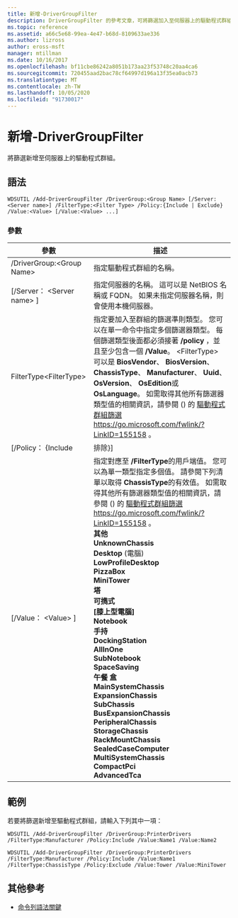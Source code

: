 ```yaml
---
title: 新增-DriverGroupFilter
description: DriverGroupFilter 的參考文章，可將篩選加入至伺服器上的驅動程式群組。
ms.topic: reference
ms.assetid: a66c5e68-99ea-4e47-b68d-8109633ae336
ms.author: lizross
author: eross-msft
manager: mtillman
ms.date: 10/16/2017
ms.openlocfilehash: bf11cbe86242a8051b173aa23f53748c20aa4ca6
ms.sourcegitcommit: 720455aad2bac78cf64997d196a13f35ea0acb73
ms.translationtype: MT
ms.contentlocale: zh-TW
ms.lasthandoff: 10/05/2020
ms.locfileid: "91730017"
---
```

# <a name="add-drivergroupfilter"></a>新增-DriverGroupFilter

將篩選新增至伺服器上的驅動程式群組。

## <a name="syntax"></a>語法

```
WDSUTIL /Add-DriverGroupFilter /DriverGroup:<Group Name> [/Server:<Server name>] /FilterType:<Filter Type> /Policy:{Include | Exclude} /Value:<Value> [/Value:<Value> ...]
```

### <a name="parameters"></a>參數

|         參數          |                                                                                                                                                                                                                                                                                                                                                                                                                                                                            描述                                                                                                                                                                                                                                                                                                                                                                                                                                                                            |
|----------------------------|-------------------------------------------------------------------------------------------------------------------------------------------------------------------------------------------------------------------------------------------------------------------------------------------------------------------------------------------------------------------------------------------------------------------------------------------------------------------------------------------------------------------------------------------------------------------------------------------------------------------------------------------------------------------------------------------------------------------------------------------------------------------------------------------------------------------------------------------------------------------------------------------------------------------------------------------------------------------|
| /DriverGroup:\<Group Name> |                                                                                                                                                                                                                                                                                                                                                                                                                                                              指定驅動程式群組的名稱。                                                                                                                                                                                                                                                                                                                                                                                                                                                              |
|  [/Server： \<Server name> ]  |                                                                                                                                                                                                                                                                                                                                                                                                               指定伺服器的名稱。 這可以是 NetBIOS 名稱或 FQDN。 如果未指定伺服器名稱，則會使用本機伺服器。                                                                                                                                                                                                                                                                                                                                                                                                               |
| FilterType\<FilterType>  |                                                                                                                                                                                                   指定要加入至群組的篩選準則類型。 您可以在單一命令中指定多個篩選器類型。 每個篩選類型後面都必須接著 **/policy** ，並且至少包含一個 **/Value**。 \<FilterType> 可以是 **BiosVendor**、 **BiosVersion**、 **ChassisType**、 **Manufacturer**、 **Uuid**、 **OsVersion**、 **OsEdition**或 **OsLanguage**。 如需取得其他所有篩選器類型值的相關資訊，請參閱 () 的 [驅動程式群組篩選](https://go.microsoft.com/fwlink/?LinkID=155158) <https://go.microsoft.com/fwlink/?LinkID=155158> 。                                                                                                                                                                                                    |
|     [/Policy： {Include      |                                                                                                                                                                                                                                                                                                                                                                                                                                                                             排除}]                                                                                                                                                                                                                                                                                                                                                                                                                                                                             |
|     [/Value： \<Value> ]      | 指定對應至 **/FilterType**的用戶端值。 您可以為單一類型指定多個值。 請參閱下列清單以取得 **ChassisType**的有效值。 如需取得其他所有篩選器類型值的相關資訊，請參閱 () 的 [驅動程式群組篩選](https://go.microsoft.com/fwlink/?LinkID=155158) <https://go.microsoft.com/fwlink/?LinkID=155158> 。</br>**其他**</br>**UnknownChassis**</br>**Desktop** (電腦)</br>**LowProfileDesktop**</br>**PizzaBox**</br>**MiniTower**</br>**塔**</br>**可擕式**</br>**[膝上型電腦]**</br>**Notebook**</br>**手持**</br>**DockingStation**</br>**AllInOne**</br>**SubNotebook**</br>**SpaceSaving**</br>**午餐 盒**</br>**MainSystemChassis**</br>**ExpansionChassis**</br>**SubChassis**</br>**BusExpansionChassis**</br>**PeripheralChassis**</br>**StorageChassis**</br>**RackMountChassis**</br>**SealedCaseComputer**</br>**MultiSystemChassis**</br>**CompactPci**</br>**AdvancedTca** |

## <a name="examples"></a>範例

若要將篩選新增至驅動程式群組，請輸入下列其中一項：
```
WDSUTIL /Add-DriverGroupFilter /DriverGroup:PrinterDrivers /FilterType:Manufacturer /Policy:Include /Value:Name1 /Value:Name2
```
```
WDSUTIL /Add-DriverGroupFilter /DriverGroup:PrinterDrivers /FilterType:Manufacturer /Policy:Include /Value:Name1 /FilterType:ChassisType /Policy:Exclude /Value:Tower /Value:MiniTower
```

## <a name="additional-references"></a>其他參考

- [命令列語法關鍵](command-line-syntax-key.md)

